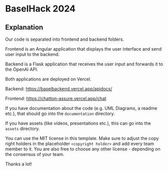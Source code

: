 # BaselHack 2024

## Explanation

Our code is separated into frontend and backend folders.

Frontend is an Angular application that displays the user interface and send user input to the backend.

Backend is a Flask application that receives the user input and forwards it to the OpenAI API.

Both applications are deployed on Vercel.

Backend: https://baselbackend.vercel.app/apidocs/

Frontend: https://chatton-assure.vercel.app/chat

If you have documentation about the code (e.g. UML Diagrams, a readme etc.), that should go into the `documentation` directory.

If you have assets (like videos, presentations etc.), this can go into the `assets` directory.

You can use the MIT license in this template. Make sure to adjust the copy right holders in the placeholder `<copyright holder>` and add every team member to it.
You are also free to choose any other license - depending on the consensus of your team.

Thanks a lot!
